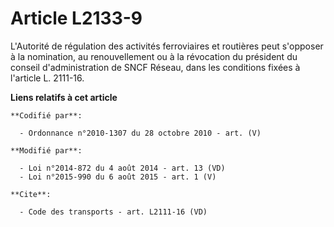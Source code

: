 # Article L2133-9

L'Autorité de régulation des activités ferroviaires et routières peut s'opposer à la nomination, au renouvellement ou à la
révocation du président du conseil d'administration de SNCF Réseau, dans les conditions fixées à l'article L. 2111-16.

**Liens relatifs à cet article**

	**Codifié par**:

	  - Ordonnance n°2010-1307 du 28 octobre 2010 - art. (V)

	**Modifié par**:

	  - Loi n°2014-872 du 4 août 2014 - art. 13 (VD)
	  - Loi n°2015-990 du 6 août 2015 - art. 1 (V)

	**Cite**:

	  - Code des transports - art. L2111-16 (VD)
